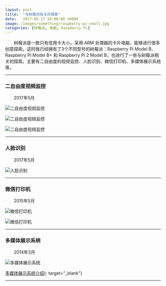 ```yaml
---
layout: post
title:  "与树莓派有关的探索"
date:   2017-05-17 10:00:00 +0800
image: /images/something/raspberry-pi-small.jpg
categories: [树莓派, 电脑, Raspberry Pi]
---
```


　　树莓派是一款只有信用卡大小，采用 ARM 处理器的卡片电脑，能够进行很多创意探索。这时我已经拥有了3个不同型号的树莓派：Raspberry Pi Model B、Raspberry Pi Model B+ 和 Raspberry Pi 2 Model B，也进行了一些与树莓派相关的探索。主要有二自由度的视频监控、人脸识别、微信打印机、多媒体展示系统等。

------

<h3>二自由度视频监控</h3>

　　2017年5月

![二自由度视频监控]({{site.baseurl}}/images/something/RaspberryPi-01.jpg)

![二自由度视频监控]({{site.baseurl}}/images/something/RaspberryPi-02.jpg)

![二自由度视频监控]({{site.baseurl}}/images/something/RaspberryPi-04.jpg)

------

<h3>人脸识别</h3>

　　2017年5月

![人脸识别]({{site.baseurl}}/images/something/RaspberryPi-03.jpg)

------

<h3>微信打印机</h3>

　　2015年5月

![微信打印机]({{site.baseurl}}/images/something/RaspberryPi-微信打印机-1.jpg)

![微信打印机]({{site.baseurl}}/images/something/RaspberryPi-微信打印机-2.jpg)

------

<h3>多媒体展示系统</h3>

　　2014年3月

![多媒体展示系统]({{site.baseurl}}/images/something/RaspberryPi-05.jpg)

[多媒体展示系统介绍](https://www.ihonux.com/%E5%A4%9A%E5%AA%92%E4%BD%93/media-display-system/){: target="\_blank"}

------
